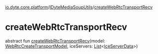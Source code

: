 [io.dyte.core.platform](../index.md)/[IDyteMediaSoupUtils](index.md)/[createWebRtcTransportRecv](create-web-rtc-transport-recv.md)

# createWebRtcTransportRecv


abstract fun [createWebRtcTransportRecv](create-web-rtc-transport-recv.md)(model: [WebRtcCreateTransportModel](../../com.dyte.mobilecorekmm.meeting.events.payloadmodel.outbound/-web-rtc-create-transport-model/index.md), iceServers: [List](https://kotlinlang.org/api/latest/jvm/stdlib/kotlin.collections/-list/index.html)&lt;[IceServerData](../../com.dyte.mobilecorekmm.network.models/-ice-server-data/index.md)&gt;)
